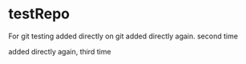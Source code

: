 # testRepo
For git testing
added directly on git
added directly again. second time

added directly again, third time
